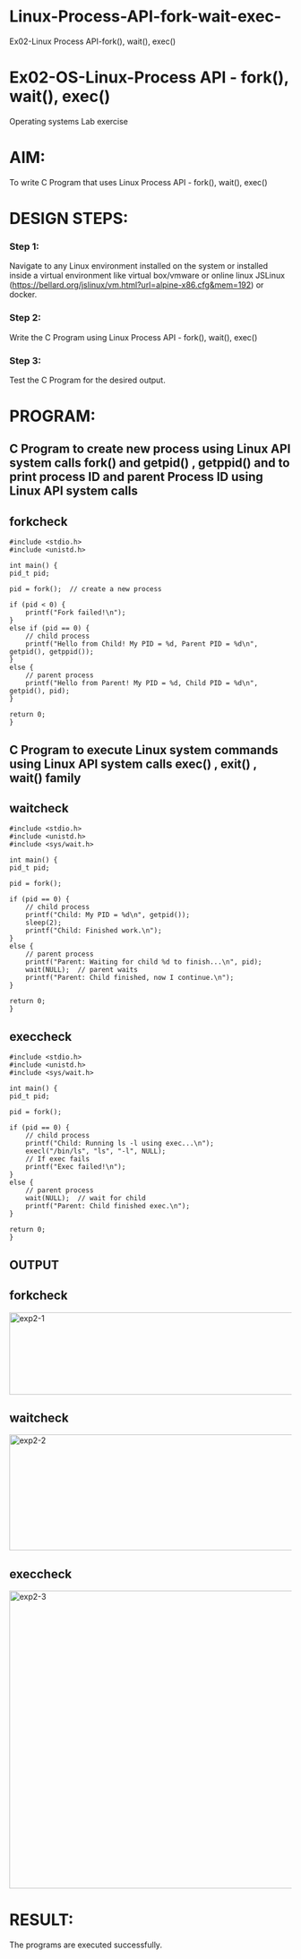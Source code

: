 # Linux-Process-API-fork-wait-exec-
Ex02-Linux Process API-fork(), wait(), exec()
# Ex02-OS-Linux-Process API - fork(), wait(), exec()
Operating systems Lab exercise


# AIM:
To write C Program that uses Linux Process API - fork(), wait(), exec()

# DESIGN STEPS:

### Step 1:

Navigate to any Linux environment installed on the system or installed inside a virtual environment like virtual box/vmware or online linux JSLinux (https://bellard.org/jslinux/vm.html?url=alpine-x86.cfg&mem=192) or docker.

### Step 2:

Write the C Program using Linux Process API - fork(), wait(), exec()

### Step 3:

Test the C Program for the desired output. 

# PROGRAM:

## C Program to create new process using Linux API system calls fork() and getpid() , getppid() and to print process ID and parent Process ID using Linux API system calls


## forkcheck
```
#include <stdio.h>
#include <unistd.h>

int main() {
pid_t pid;

pid = fork();  // create a new process

if (pid < 0) {
    printf("Fork failed!\n");
}
else if (pid == 0) {
    // child process
    printf("Hello from Child! My PID = %d, Parent PID = %d\n", getpid(), getppid());
}
else {
    // parent process
    printf("Hello from Parent! My PID = %d, Child PID = %d\n", getpid(), pid);
}

return 0;
}
```

## C Program to execute Linux system commands using Linux API system calls exec() , exit() , wait() family

## waitcheck
```
#include <stdio.h>
#include <unistd.h>
#include <sys/wait.h>

int main() {
pid_t pid;

pid = fork();

if (pid == 0) {
    // child process
    printf("Child: My PID = %d\n", getpid());
    sleep(2);
    printf("Child: Finished work.\n");
}
else {
    // parent process
    printf("Parent: Waiting for child %d to finish...\n", pid);
    wait(NULL);  // parent waits
    printf("Parent: Child finished, now I continue.\n");
}

return 0;
}
```
## execcheck
```
#include <stdio.h>
#include <unistd.h>
#include <sys/wait.h>

int main() {
pid_t pid;

pid = fork();

if (pid == 0) {
    // child process
    printf("Child: Running ls -l using exec...\n");
    execl("/bin/ls", "ls", "-l", NULL);
    // If exec fails
    printf("Exec failed!\n");
}
else {
    // parent process
    wait(NULL);  // wait for child
    printf("Parent: Child finished exec.\n");
}

return 0;
}
```
## OUTPUT


## forkcheck

<img width="752" height="147" alt="exp2-1" src="https://github.com/user-attachments/assets/7b9359b0-80f4-4c5e-88bd-515cbd26ade0" />


## waitcheck

<img width="689" height="207" alt="exp2-2" src="https://github.com/user-attachments/assets/7eac36c6-6496-47c0-8f86-284ac7e62465" />

## execcheck

<img width="780" height="532" alt="exp2-3" src="https://github.com/user-attachments/assets/18b33908-4c95-4b54-bd8b-a242ba378f08" />


# RESULT:
The programs are executed successfully.
